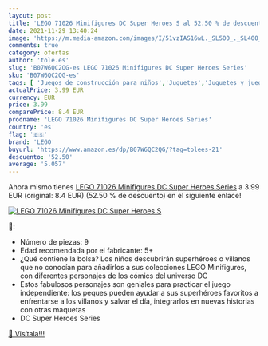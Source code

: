 ```yaml
---
layout: post
title: 'LEGO 71026 Minifigures DC Super Heroes S al 52.50 % de descuento'
date: 2021-11-29 13:40:24
image: 'https://m.media-amazon.com/images/I/51vzIAS16wL._SL500_._SL400_.jpg'
comments: true
category: ofertas
author: 'tole.es'
slug: 'B07W6QC2QG-es LEGO 71026 Minifigures DC Super Heroes Series'
sku: 'B07W6QC2QG-es'
tags: [ 'Juegos de construcción para niños','Juguetes','Juguetes y juegos','Sets de bloques de construcción','lego', ]
actualPrice: 3.99 EUR
currency: EUR
price: 3.99
comparePrice: 8.4 EUR
prodname: 'LEGO 71026 Minifigures DC Super Heroes Series'
country: 'es'
flag: '🇪🇸'
brand: 'LEGO'
buyurl: 'https://www.amazon.es/dp/B07W6QC2QG/?tag=tolees-21'
descuento: '52.50'
average: '5.057'
---
```


Ahora mismo tienes [LEGO 71026 Minifigures DC Super Heroes Series](https://www.amazon.es/dp/B07W6QC2QG/?tag=tolees-21) a 3.99 EUR (original: 8.4 EUR) (52.50 %  de descuento) en el siguiente enlace!

[![LEGO 71026 Minifigures DC Super Heroes S](https://m.media-amazon.com/images/I/51vzIAS16wL._SL500_._SL400_.jpg)](https://www.amazon.es/dp/B07W6QC2QG/?tag=tolees-21)

🔎:

- Número de piezas: 9
- Edad recomendada por el fabricante: 5+
- ¿Qué contiene la bolsa? Los niños descubrirán superhéroes o villanos que no conocían para añadirlos a sus colecciones LEGO Minifigures, con diferentes personajes de los cómics del universo DC
- Estos fabulosos personajes son geniales para practicar el juego independiente: los peques pueden ayudar a sus superhéroes favoritos a enfrentarse a los villanos y salvar el día, integrarlos en nuevas historias con otras maquetas
- DC Super Heroes Series

[🛒 Visítala!!!](https://www.amazon.es/dp/B07W6QC2QG/?tag=tolees-21)

